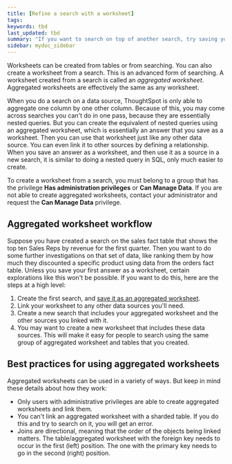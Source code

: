 ```yaml
---
title: [Refine a search with a worksheet]
tags:
keywords: tbd
last_updated: tbd
summary: "If you want to search on top of another search, try saving your search as a worksheet. Then, you can use the saved worksheet as a data source for a new search."
sidebar: mydoc_sidebar
---
```


Worksheets can be created from tables or from searching. You can also create a worksheet from a search. This is an advanced form of searching. A worksheet created from a search is called an _aggregated worksheet_. Aggregated worksheets are effectively the same as any worksheet.

When you do a search on a data source, ThoughtSpot is only able to aggregate one column by one other column. Because of this, you may come across searches you can't do in one pass, because they are essentially nested queries. But you can create the equivalent of nested queries using an aggregated worksheet, which is essentially an answer that you save as a worksheet. Then you can use that worksheet just like any other data source. You can even link it to other sources by defining a relationship. When you save an answer as a worksheet, and then use it as a source in a new search, it is similar to doing a nested query in SQL, only much easier to create.

To create a worksheet from a search, you must belong to a group that has the privilege **Has administration privileges** or **Can Manage Data**. If you are not able to create aggregated worksheets, contact your administrator and request the **Can Manage Data** privilege.

## Aggregated worksheet workflow

Suppose you have created a search on the sales fact table that shows the top ten Sales Reps by revenue for the first quarter. Then you want to do some further investigations on that set of data, like ranking them by how much they discounted a specific product using data from the orders fact table. Unless you save your first answer as a worksheet, certain explorations like this won't be possible. If you want to do this, here are the steps at a high level:

1.  Create the first search, and [save it as an aggregated worksheet](create_aggregated_worksheet.html#).
2.  Link your worksheet to any other data sources you'll need.
3.  Create a new search that includes your aggregated worksheet and the other sources you linked with it.
4.  You may want to create a new worksheet that includes these data sources. This will make it easy for people to search using the same group of aggregated worksheet and tables that you created.

## Best practices for using aggregated worksheets

Aggregated worksheets can be used in a variety of ways. But keep in mind these details about how they work:

-   Only users with administrative privileges are able to create aggregated worksheets and link them.
-   You can't link an aggregated worksheet with a sharded table. If you do this and try to search on it, you will get an error.
-   Joins are directional, meaning that the order of the objects being linked matters. The table/aggregated worksheet with the foreign key needs to occur in the first (left) position. The one with the primary key needs to go in the second (right) position.

